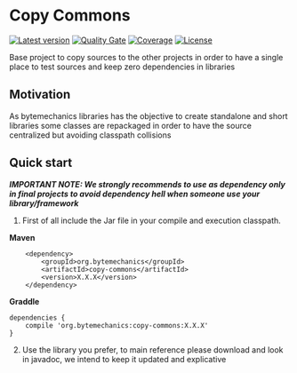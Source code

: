 # Copy Commons
[![Latest version](https://maven-badges.herokuapp.com/maven-central/org.bytemechanics/copy-commons/badge.svg)](https://maven-badges.herokuapp.com/maven-central/org.bytemechanics/copy-commons/badge.svg)
[![Quality Gate](https://sonarcloud.io/api/project_badges/measure?project=org.bytemechanics%3Acopy-commons&metric=alert_status)](https://sonarcloud.io/dashboard/index/org.bytemechanics%3Acopy-commons)
[![Coverage](https://sonarcloud.io/api/project_badges/measure?project=org.bytemechanics%3Acopy-commons&metric=coverage)](https://sonarcloud.io/dashboard/index/org.bytemechanics%3Acopy-commons)
[![License](https://img.shields.io/badge/License-Apache%202.0-blue.svg)](https://opensource.org/licenses/Apache-2.0)

Base project to copy sources to the other projects in order to have a single place to test sources and keep zero dependencies in libraries

## Motivation
As bytemechanics libraries has the objective to create standalone and short libraries some classes are repackaged in order to have the source centralized but avoiding classpath collisions

## Quick start
_**IMPORTANT NOTE: We strongly recommends to use as dependency only in final projects to avoid dependency hell when someone use your library/framework**_

1. First of all include the Jar file in your compile and execution classpath.

**Maven**
```Maven
	<dependency>
		<groupId>org.bytemechanics</groupId>
		<artifactId>copy-commons</artifactId>
		<version>X.X.X</version>
	</dependency>
```
**Graddle**
```Gradle
dependencies {
    compile 'org.bytemechanics:copy-commons:X.X.X'
}
```

2. Use the library you prefer, to main reference please download and look in javadoc, we intend to keep it updated and explicative


